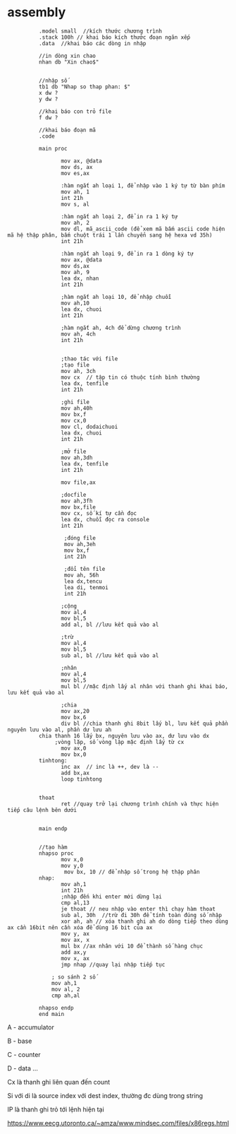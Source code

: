 # assembly
              .model small  //kích thước chương trình
              .stack 100h // khai báo kích thước đoạn ngăn xếp
              .data  //khai báo các dòng in nhập

              //in dòng xin chao
              nhan db "Xin chao$"


              //nhập số
              tb1 db "Nhap so thap phan: $"
              x dw ?
              y dw ?
              
              //khai báo con trỏ file
              f dw ?

              //khai báo đoạn mã
              .code

              main proc
              
                     mov ax, @data
                     mov ds, ax
                     mov es,ax

                     :hàm ngắt ah loại 1, để nhập vào 1 ký tự từ bàn phím
                     mov ah, 1
                     int 21h
                     mov s, al

                     :hàm ngắt ah loại 2, để in ra 1 ký tự
                     mov ah, 2
                     mov dl, mã_ascii_code (để xem mã bấm ascii code hiện mã hệ thập phân, bấm chuột trái 1 lần chuyển sang hệ hexa vd 35h)
                     int 21h

                     :hàm ngắt ah loại 9, để in ra 1 dòng ký tự
                     mov ax, @data
                     mov ds,ax
                     mov ah, 9
                     lea dx, nhan
                     int 21h
                     
                     ;hàm ngắt ah loại 10, để nhập chuỗi
                     mov ah,10
                     lea dx, chuoi
                     int 21h

                     ;hàm ngắt ah, 4ch để dừng chương trình
                     mov ah, 4ch
                     int 21h
                     
                     
                     ;thao tác với file
                     ;tạo file
                     mov ah, 3ch
                     mov cx  // tập tin có thuộc tính bình thường
                     lea dx, tenfile
                     int 21h
                     
                     ;ghi file
                     mov ah,40h
                     mov bx,f
                     mov cx,0
                     mov cl, dodaichuoi
                     lea dx, chuoi
                     int 21h
                     
                     ;mở file
                     mov ah,3dh
                     lea dx, tenfile
                     int 21h
                     
                     mov file,ax 
                     
                     ;docfile
                     mov ah,3fh
                     mov bx,file
                     mov cx, số kí tự cần đọc
                     lea dx, chuỗi đọc ra console
                     int 21h
                    
                      ;đóng file
                      mov ah,3eh
                      mov bx,f
                      int 21h
                      
                      ;đổi tên file
                      mov ah, 56h
                      lea dx,tencu
                      lea di, tenmoi
                      int 21h
                      
                     ;cộng
                     mov al,4
                     mov bl,5
                     add al, bl //lưu kết quả vào al

                     ;trừ
                     mov al,4
                     mov bl,5
                     sub al, bl //lưu kết quả vào al

                     ;nhân
                     mov al,4
                     mov bl,5
                     mul bl //mặc định lấy al nhân với thanh ghi khai báo, lưu kết quả vào al

                     ;chia
                     mov ax,20
                     mov bx,6
                     div bl //chia thanh ghi 8bit lấy bl, lưu kết quả phần nguyên lưu vào al, phần dư lưu ah
              chia thanh 16 lấy bx, nguyên lưu vào ax, dư lưu vào dx
                   ;vòng lặp, số vòng lập mặc định lấy từ cx
                     mov ax,0
                     mov bx,0
              tinhtong:
                     inc ax  // inc là ++, dev là --
                     add bx,ax
                     loop tinhtong


              thoat
                     ret //quay trở lại chương trình chính và thực hiện tiếp câu lệnh bên dưới


              main endp


              //tạo hàm
              nhapso proc
                     mov x,0
                     mov y,0
                      mov bx, 10 // để nhập số trong hệ thập phân
              nhap:
                     mov ah,1
                     int 21h
                     ;nhập đến khi enter mới dừng lại
                     cmp al,13
                     je thoat // neu nhập vào enter thì chạy hàm thoat
                     sub al, 30h  //trừ đi 30h để tính toàn đúng số nhập
                     xor ah, ah // xóa thanh ghi ah do dòng tiếp theo dùng ax cần 16bit nên cần xóa để dùng 16 bit của ax
                     mov y, ax
                     mov ax, x
                     mul bx //ax nhân với 10 để thành số hàng chục
                     add ax,y
                     mov x, ax
                     jmp nhap //quay lại nhập tiếp tục

                  ; so sánh 2 số
                  mov ah,1
                  mov al, 2
                  cmp ah,al

              nhapso endp
              end main


A - accumulator

B - base

C - counter

D - data
...

Cx là thanh ghi liên quan đến count

Si với di là source index với dest index, thường đc dùng trong string

IP là thanh ghi trỏ tới lệnh hiện tại

https://www.eecg.utoronto.ca/~amza/www.mindsec.com/files/x86regs.html

